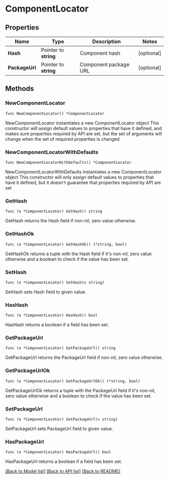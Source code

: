 # ComponentLocator

## Properties

Name | Type | Description | Notes
------------ | ------------- | ------------- | -------------
**Hash** | Pointer to **string** | Component hash | [optional] 
**PackageUrl** | Pointer to **string** | Component package URL | [optional] 

## Methods

### NewComponentLocator

`func NewComponentLocator() *ComponentLocator`

NewComponentLocator instantiates a new ComponentLocator object
This constructor will assign default values to properties that have it defined,
and makes sure properties required by API are set, but the set of arguments
will change when the set of required properties is changed

### NewComponentLocatorWithDefaults

`func NewComponentLocatorWithDefaults() *ComponentLocator`

NewComponentLocatorWithDefaults instantiates a new ComponentLocator object
This constructor will only assign default values to properties that have it defined,
but it doesn't guarantee that properties required by API are set

### GetHash

`func (o *ComponentLocator) GetHash() string`

GetHash returns the Hash field if non-nil, zero value otherwise.

### GetHashOk

`func (o *ComponentLocator) GetHashOk() (*string, bool)`

GetHashOk returns a tuple with the Hash field if it's non-nil, zero value otherwise
and a boolean to check if the value has been set.

### SetHash

`func (o *ComponentLocator) SetHash(v string)`

SetHash sets Hash field to given value.

### HasHash

`func (o *ComponentLocator) HasHash() bool`

HasHash returns a boolean if a field has been set.

### GetPackageUrl

`func (o *ComponentLocator) GetPackageUrl() string`

GetPackageUrl returns the PackageUrl field if non-nil, zero value otherwise.

### GetPackageUrlOk

`func (o *ComponentLocator) GetPackageUrlOk() (*string, bool)`

GetPackageUrlOk returns a tuple with the PackageUrl field if it's non-nil, zero value otherwise
and a boolean to check if the value has been set.

### SetPackageUrl

`func (o *ComponentLocator) SetPackageUrl(v string)`

SetPackageUrl sets PackageUrl field to given value.

### HasPackageUrl

`func (o *ComponentLocator) HasPackageUrl() bool`

HasPackageUrl returns a boolean if a field has been set.


[[Back to Model list]](../README.md#documentation-for-models) [[Back to API list]](../README.md#documentation-for-api-endpoints) [[Back to README]](../README.md)


